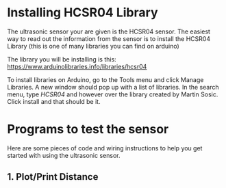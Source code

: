 # Installing HCSR04 Library 
The ultrasonic sensor your are given is the HCSR04 sensor. The easiest way to read out the information from the sensor is to install the HCSR04 Library (this is one of many libraries you can find on arduino)

The library you will be installing is this: https://www.arduinolibraries.info/libraries/hcsr04

To install libraries on Arduino, go to the Tools menu and click Manage Libraries. A new window should pop up with a list of libraries. In the search menu, type *HCSR04* and however over the library created by Martin Sosic. Click install and that should be it. 

# Programs to test the sensor 
Here are some pieces of code and wiring instructions to help you get started with using the ultrasonic sensor. 

## 1. Plot/Print Distance 

